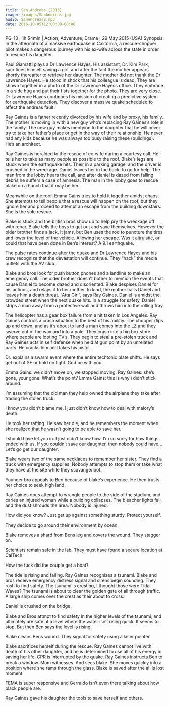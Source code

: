 ```yaml
---
title: San Andreas (2015)
image: /images/SanAndreas.jpg
audio: SanAndreas2.mp3
date: 2016-10-05T12:00:00-08:00
---
```

PG-13 | 1h 54min | Action, Adventure, Drama | 29 May 2015 (USA)
Synopsis: In the aftermath of a massive earthquake in California, a rescue-chopper pilot makes a dangerous journey with his ex-wife across the state in order to rescue his daughter.

Paul Giamatti plays a Dr Lawrence Hayes. His assistant, Dr. Kim Park, sacrifices himself saving a girl, and after the fact the mother appears shortly thereafter to retrieve her daughter. The mother did not thank the Dr Lawrence Hayes. He stood in shock that his colleague is dead. They are shown together in a photo of the Dr Lawrence Hayess office. They embrace in a side hug and put their fists together for the photo. They are very close. Dr Lawrence Hayes continues his mission of creating a predictive system for earthquake detection. They discover a massive quake scheduled to affect the andreas fault.

Ray Gaines is a father recently divorced by his wife and by proxy, his family. The mother is moving in with a new guy who’s replacing Ray Gaines’s role in the family. The new guy makes mentyion to the daughter that he will never try to take her father’s place or get in the way of their relationship. He never had any kids because he was always too busy raising these (buildings). He’s an architect.<!--more-->

Ray Gaines is heralded to the rescue of ex-wife during a courtesy call. He tells her to take as many people as possible to the roof. Blake’s legs are stuck when the earthquake hits. Their in a parking garage, and the driver is crushed in the wreckage. Daniel leaves her in the back, to go for help. The man from the lobby hears the call, and after daniel is dazed from falling debris he suffers a case of amnesia. The man in the lobby goes to rescue blake on a hunch that it may be her.

Meanwhile on the roof. Emma Gains tries to hold it together amidst chaos. She attempts to tell people that a rescue will happen on the roof, but they ignore her and proceed to attempt an escape from the building downstairs. She is the sole rescue.

Blake is stuck and the british bros show up to help pry the wreckage off with rebar. Blake tells the boys to get out and save themselves. However the older brother finds a jack, It jams, but Ben uses the rod to puncture the tires and lower the level of the vehicle. Allowing her escape. Was it altruistic, or could that have been done in Ben’s interest? A 9.1 earthquake.

The pulse rates continue after the quake and Dr Lawrence Hayes and his crew recognize that the devastation will continue. They “hack” the media outlets with the AV club.

Blake and bros look for push button phones and a landline to make an emergency call. The older brother doesn’t bother to mention the events that cause Daniel to become dazed and disoriented. Blake despises Daniel for his actions, and relays it to her mother. In kind, the mother calls Daniel and leaves him a death threat. “Atta Girl”, says Ray Gaines. Daniel is amidst the crowded street when the next quake hits. In a struggle for safety, Daniel strips a man away from a protective wall and throws him into the rolling fray.

The helicopter has a gear box failure from a hit taken in Los Angeles. Ray Gaines controls a crash situation to the best of his abilitiy. The chopper dips up and down, and as it’s about to land a man comes into the LZ and they swerve out of the way and into a pole. They crash into a big box store where people are looting TV’s. They begin to steal a pre-stolen truck and Ray Gaines acts in self defense when held at gun point by an unrelated party. He cracks him and takes his pistol.

Dr. explains a swarm event where the entire techtonic plate shifts. He says get out of SF or hold on tight. God be with you.

Emma Gains: we didn’t move on, we stopped moving.
Ray Gaines: she’s gone, your gone. What’s the point?
Emma Gains: this is why i didn’t stick around.

I’m assuming that the old man they help owned the airplane they take after trading the stolen truck.

I know you didn’t blame me. I just didn’t know how to deal with malory’s death.

He took her rafting. He saw her die, and he remembers the moment when she realized that he wasn’t going to be able to save her.

I should have let you in. I just didn’t know how. I’m so sorry for how things ended with us.
If you couldn’t save our daughter, then nobody could have… Let’s go get our daughter.

Blake wears two of the same necklaces to remember her sister. They find a truck with emergency supplies. Nobody attempts to stop them or take what they have at the site while they scavange/loot.

Younger bro appeals to Ben because of blake’s experience. He then trusts her choice to seek high land.

Ray Gaines does attempt to wrangle people to the side of the stadium, and caries an injured woman while a building collapses. The bleacher lights fall, and the dust shrouds the area. Nobody is injured.

How did you know? Just get up against something sturdy. Protect yourself.

They decide to go around their environment by ocean.

Blake removes a shard from Bens leg and covers the wound. They stagger on.

Scientists remain safe in the lab. They must have found a secure location at CalTech

How the fuck did the couple get a boat?

The tide is rising and falling. Ray Gaines recognizes a tsunami. Blake and bros receive emergency distress signal and sirens begin sounding. They rush to find safety. The tsunami is cresting, I thought those were Tidal Waves? The tsunami is about to clear the golden gate of all through traffic. A large ship comes over the crest as their about to cross.

Daniel is crushed on the bridge.

Blake and Bros attmpt to find safety in the higher levels of the tsunami, and ultimately are safe at a level where the water isn’t rising quick. It seems to stop. But then Ben says the level is rising.

Blake cleans Bens wound. They signal for safety using a laser pointer.

Blake sacrifices herself during the rescue. Ray Gaines cannot live with death of his other daughter, and he is determined to use all of his energy in saving her life. CPR is interrupted by the quake. Ray Gaines instructs Ben to break a window. Mom witnesses. And sees blake. She moves quickly into a position where she rams through the glass. Blake is saved after the all is lost moment.

FEMA is super responsive and Gerraldo isn’t even there talking about how black people are.

Ray Gaines gave his daughter the tools to save herself and others.